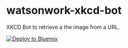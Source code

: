 # watsonwork-xkcd-bot
XKCD Bot to retrieve a the image from a URL.

[![Deploy to Bluemix](https://bluemix.net/deploy/button.png)](https://bluemix.net/deploy?repository=https://github.com/WilliamHolmes/watsonwork-xkcd-bot&branch=master)

